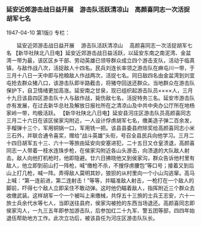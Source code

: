 ### 延安近郊游击战日益开展　游击队活跃清凉山　高颜喜同志一次活捉胡军七名

1947-04-10
第1版()
专栏：

　　延安近郊游击战日益开展
  　游击队活跃清凉山
  　高颜喜同志一次活捉胡军七名
    【新华社陕北八日电】延安近郊游击战日益活跃，以延安东南之南泥湾、金盆湾一带为最，该区区乡干部、劳动英雄已领导群众成立四个游击支队，活动于临真镇，与敌作战八次，活捉敌人十四名。民兵刘连长率领之游击队在麻屯川一带，于三月十八日一天中即与抢粮敌人作战两次，活捉七名。同日敌四名由金盆湾到刘宜屯抢去群众猪八口，该游击队即半路截击，将猪夺回送还群众。当地群众在游击队保护下，自卫情绪更加高涨。延安南之甘泉，现已组织起游击队员××××人，三月十九日该县四区游击队十人与敌作战，毙伤敌七名，活捉特务三名。延安市游击队亦有发展，在过去新华总社及解放日报社所在之清凉山及中共中央办公厅所在地杨家岭一带，均极活跃。
    【新华社陕北八日电】延安县河庄区游击队员高颜喜同志三月二十六日在该区侯家沟附近，一人设计俘虏胡军七名，缴美造子弹二百余发，手榴弹十三个，军用铜锅一口，军用铣一把。该县县委县府除奖给高颜喜同志小米三石外，并联合通令喜奖，赠给“战斗英雄”头衔，号召全县民兵向他学习。三月二十四日胡军五十三、六十一等旅由延安向安塞进犯，二十五日又仓皇溃退，高颜喜同志一人带着一枝水连珠步枪，在侯家沟附近各山头游击，向溃退的大队敌人射击。敌人向他打机枪时，他即隐避。廿六日拂晓他又到侯家沟，群众告诉他村里有敌人，他立即到前山打一阵枪，喊“缴枪不杀，不搜俘虏腰包”等口号；接着又到后山上打几枪，喊一阵。弄得敌人莫明其妙，狼狈的从村里向一个小山沟逃窜。高马上喊：“第一连前进，第二连射击！”等等，并瞄准敌人射击，一枪打在一个敌人的脚前，吓得七个敌人立即呆住不敢动弹。这时他仍瞄着敌人，指挥附近三个群众去收缴武装。这样胡军一个一个被叫上来缴械，共俘五十三旅的士兵王志安，六十一旅士兵余代水等七人，当即送往县府，侯家沟被抢的东西当场退还。高颜喜同志即侯家沟人，一九三五年即参加游击队，后参加红二十九军、警五团等部，四四年始退伍帮助地方工作。此次立功后，被该县任为河庄区游击队队长。
